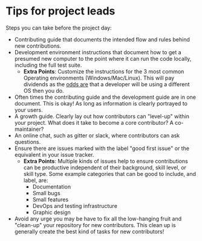 # Tips for project leads

Steps you can take before the project day:

- Contributing guide that documents the intended flow and rules behind new contributions.
- Development environment instructions that document how to get a presumed new computer to the point where it can run the code locally, including the full test suite.
	+ **Extra Points**: Customize the instructions for the 3 most common Operating environments (Windows/Mac/Linux). This will pay dividends as the [odds are](https://insights.stackoverflow.com/survey/2019#technology-_-developers-primary-operating-systems) that a developer will be using a different OS then you do.
- Often times the contributing guide and the development guide are in one document. This is okay! As long as information is clearly portrayed to your users.
- A growth guide. Clearly lay out how contributors can "level-up" within your project. What does it take to become a core contributor? A co-maintainer?
- An online chat, such as gitter or slack, where contributors can ask questions.
- Ensure there are issues marked with the label "good first issue" or the equivalent in your issue tracker.
	+ **Extra Points**: Multiple kinds of issues help to ensure contributions can be productive independent of their background, skill level, or skill type.
                        Some example categories that can be good to include, and label, are:
		* Documentation
		* Small bugs
		* Small features
		* DevOps and testing infrastructure
		* Graphic design
- Avoid any urge you may be have to fix all the low-hanging fruit and "clean-up" your repository for new contributors. This clean up is generally create the best kind of tasks for new contributors!
